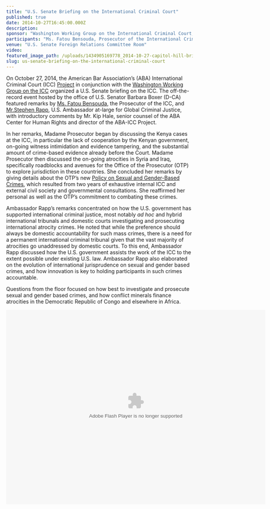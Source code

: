 ```yaml
---
title: "U.S. Senate Briefing on the International Criminal Court"
published: true
date: 2014-10-27T16:45:00.000Z
description:
sponsor: "Washington Working Group on the International Criminal Court; American Bar Association International Criminal Court Project"
participants: "Ms. Fatou Bensouda, Prosecutor of the International Criminal Court; Mr. Stephen J. Rapp, U.S. Ambassador at-large for Global Criminal Justice; moderated by Mr. Kip Hale, Senior Counsel of American Bar Association (ABA) Center for Human Rights and Director of ABA International Criminal Court Project"
venue: "U.S. Senate Foreign Relations Committee Room"
video:
featured_image_path: /uploads/1434905169778_2014-10-27-capitol-hill-briefing-icc.jpg
slug: us-senate-briefing-on-the-international-criminal-court
---
```


On October 27, 2014, the American Bar Association’s (ABA) International Criminal Court (ICC) [Project](http://www.aba-icc.org) in conjunction with the [Washington Working Group on the ICC](http://washingtonicc.org/) organized a U.S. Senate briefing on the ICC. The off-the-record event hosted by the office of U.S. Senator Barbara Boxer (D-CA) featured remarks by [Ms. Fatou Bensouda](http://www.icc-cpi.int/en_menus/icc/structure%20of%20the%20court/office%20of%20the%20prosecutor/Pages/theprosecutor2012.aspx), the Prosecutor of the ICC, and [Mr.Stephen Rapp](http://www.state.gov/r/pa/ei/biog/129455.htm), U.S. Ambassador at-large for Global Criminal Justice, with introductory comments by Mr. Kip Hale, senior counsel of the ABA Center for Human Rights and director of the ABA-ICC Project.

In her remarks, Madame Prosecutor began by discussing the Kenya cases at the ICC, in particular the lack of cooperation by the Kenyan government, on-going witness intimidation and evidence tampering, and the substantial amount of crime-based evidence already before the Court. Madame Prosecutor then discussed the on-going atrocities in Syria and Iraq, specifically roadblocks and avenues for the Office of the Prosecutor (OTP) to explore jurisdiction in these countries. She concluded her remarks by giving details about the OTP’s new [Policy on Sexual and Gender-Based Crimes](http://www.icc-cpi.int/iccdocs/otp/OTP-Policy-Paper-on-Sexual-and-Gender-Based-Crimes--June-2014.pdf), which resulted from two years of exhaustive internal ICC and external civil society and governmental consultations. She reaffirmed her personal as well as the OTP’s commitment to combating these crimes.

Ambassador Rapp’s remarks concentrated on how the U.S. government has supported international criminal justice, most notably _ad hoc_ and hybrid international tribunals and domestic courts investigating and prosecuting international atrocity crimes. He noted that while the preference should always be domestic accountability for such mass crimes, there is a need for a permanent international criminal tribunal given that the vast majority of atrocities go unaddressed by domestic courts. To this end, Ambassador Rapp discussed how the U.S. government assists the work of the ICC to the extent possible under existing U.S. law. Ambassador Rapp also elaborated on the evolution of international jurisprudence on sexual and gender based crimes, and how innovation is key to holding participants in such crimes accountable.

Questions from the floor focused on how best to investigate and prosecute sexual and gender based crimes, and how conflict minerals finance atrocities in the Democratic Republic of Congo and elsewhere in Africa.

<object width="700" height="525"><param name="flashvars" value="offsite=true&amp;lang=en-us&amp;page_show_url=%2Fphotos%2F126209453%40N05%2Fsets%2F72157646690480633%2Fshow%2F&amp;page_show_back_url=%2Fphotos%2F126209453%40N05%2Fsets%2F72157646690480633%2F&amp;set_id=72157646690480633&amp;jump_to="> <param name="movie" value="https://www.flickr.com/apps/slideshow/show.swf?v=1811922554"> <param name="allowFullScreen" value="true"><embed type="application/x-shockwave-flash" src="https://www.flickr.com/apps/slideshow/show.swf?v=1811922554" allowfullscreen="true" flashvars="offsite=true&amp;lang=en-us&amp;page_show_url=%2Fphotos%2F126209453%40N05%2Fsets%2F72157646690480633%2Fshow%2F&amp;page_show_back_url=%2Fphotos%2F126209453%40N05%2Fsets%2F72157646690480633%2F&amp;set_id=72157646690480633&amp;jump_to=" width="700" height="525"></object>
